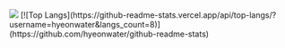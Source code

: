 <img src="https://capsule-render.vercel.app/api?type=wave&color=auto&height=300&section=header&text=HyeonSoo&fontSize=70" />
[![Top Langs](https://github-readme-stats.vercel.app/api/top-langs/?username=hyeonwater&langs_count=8)](https://github.com/hyeonwater/github-readme-stats)

